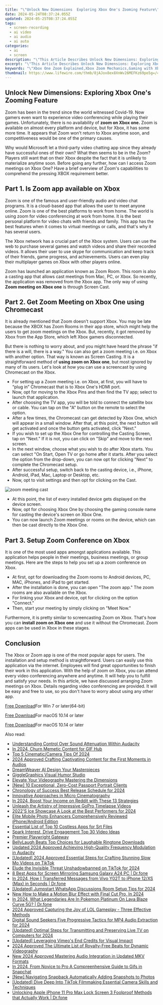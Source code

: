 ```yaml
---
title: "\"Unlock New Dimensions  Exploring Xbox One's Zooming Feature\""
date: 2024-05-24T08:37:24.055Z
updated: 2024-05-25T08:37:24.055Z
tags: 
  - screen-recording
  - ai video
  - ai audio
  - ai auto
categories: 
  - ai
  - screen
description: "\"This Article Describes Unlock New Dimensions: Exploring Xbox One's Zooming Feature\""
excerpt: "\"This Article Describes Unlock New Dimensions: Exploring Xbox One's Zooming Feature\""
keywords: "\"Xbox One Zoom Explained,Xbox Zoom Mechanics,Gaming with Xbox Zoom,Exploring Xbox One Vision,New Dimensions in Xbox,Mastering Xbox One Zoom,Xbox Enhancements: Zooming\""
thumbnail: https://www.lifewire.com/thmb/8jAJox8ex8XnWv26MEFKz69po5g=/400x300/filters:no_upscale():max_bytes(150000):strip_icc()/82039841-56a104725f9b58eba4b6ac84.jpg
---
```


## Unlock New Dimensions: Exploring Xbox One's Zooming Feature

Zoom has been in the trend since the world witnessed Covid-19\. Now gamers even want to experience video conferencing while playing their games. Unfortunately, there is no availability of **zoom on Xbox one.** Zoom is available on almost every platform and device, but for Xbox, it has some more time. It appears that Zoom won't return to Xbox anytime soon, and competitiveness would be one of the primary causes.

Why would Microsoft let a third-party video chatting app since they already have successful ones of their own? What then seems to be in the Zoom? Players still want that on their Xbox despite the fact that it is unlikely to materialize anytime soon. Before going any further, how can I access Zoom meetings on Xbox One? Have a brief overview of Zoom's capabilities to comprehend the pressing XBOX requirement better.

## Part 1\. Is Zoom app available on Xbox

Zoom is one of the famous and user-friendly audio and video chat programs. It is a cloud-based app that allows the user to meet anyone online. Zoom is one of the best platforms to work from home. The world is using zoom for video conferencing at work from home. It is the best personal platform for video chats with friends and family. This app has the best features when it comes to virtual meetings or calls, and that's why it has several users.

The Xbox network has a crucial part of the Xbox system. Users can use the web to purchase several games and watch videos and share their recorded videos. It allows their user to use skype for communication and keep track of their friends, game progress, and achievements. Users can even play their multiplayer games on Xbox with other players online.

Zoom has launched an application known as Zoom Room. This room is also a casting app that allows cast meetings from Mac, PC, or Xbox. So recently, the application was removed from the Xbox app. The only way of using **Zoom meeting on Xbox one** is through Screen Cast.

## Part 2\. Get Zoom Meeting on Xbox One using Chromecast

It is already mentioned that Zoom doesn't support Xbox. You may be late because the XBOX has Zoom Rooms in their app store, which might help the users to get zoom meetings on the Xbox. But, recently, it got removed by Xbox from the App Store, which left Xbox gamers disconnected.

But there is nothing to worry about, and you might have heard the phrase "if there is a will, there is a way." You can also get a zoom meeting i.e. on Xbox with another option. That way is known as Screen Casting. It is a straightforward method of **using zoom on Xbox one**, but most ignored by many of its users. Let's look at how you can use a screencast by using Chromecast on the Xbox.

* For setting up a Zoom meeting i.e. on Xbox, at first, you will have to “plug in” Chromecast that is to Xbox One's HDMI port.
* Now, opt for moving to the Xbox Pins and then find the TV app; select to launch that application.
* After choosing the TV app, you will be told to connect the satellite box or cable. You can tap on the "A" button on the remote to select the option.
* After a few times, the Chromecast can get detected by Xbox One, which will appear in a small window. After that, at this point, the next button will get activated and once the button gets activated, click "Next."
* If you wish to set up the Xbox One for controlling the Casting Screen, tap on "Next." If it is not, you can click on "Skip" and move to the next screen.
* In the next window, choose what you wish to do after Xbox starts. You can select "On Start, Open TV or go home after it starts. After you select the option from the drop-down, you can now opt for clicking "Next" to complete the Chromecast setup.
* After successful setup, switch back to the casting device, i.e., iPhone, Android, iPad, Mac, Laptop or Desktop, etc.
* Now, opt to visit settings and then opt for clicking on the Cast.

![zoom meeting cast](https://images.wondershare.com/filmora/article-images/2022/07/zoom-meeting-cast.jpg)

* At this point, the list of every installed device gets displayed on the device screen.
* Now, opt for choosing Xbox One by choosing the gaming console name for casting the device's screen on Xbox One.
* You can now launch Zoom meetings or rooms on the device, which can then be cast directly to the Xbox One.

## Part 3\. Setup Zoom Conference on Xbox

It is one of the most used apps amongst applications available. This application helps people in their meetings, business meetings, or group meetings. Here are the steps to help you set up a zoom conference on Xbox.

* At first, opt for downloading the Zoom rooms to Android devices, PC, MAC, iPhones, and iPad to get started.
* After the installation is done, you can open "The zoom app." The zoom rooms are also available on the Xbox.
* For linking your Xbox and device, opt for clicking on the option "Connect."
* Then, start your meeting by simply clicking on "Meet Now."

Furthermore, it is pretty similar to screencasting Zoom on Xbox. That's how you can **install zoom on Xbox one** and use it without the Chromecast. Zoom apps can be used in Xbox in these stages.

## Conclusion

The Xbox or Zoom app is one of the most popular apps for users. The installation and setup method is straightforward. Users can easily use this application via the internet. Employees will find great opportunities to finish their work in this application. With the help of zoom on Xbox, you can attend every video conferencing anywhere and anytime. It will help you to fulfill and satisfy your needs. In this article, we have discussed arranging Zoom meetings on Xbox. Details regarding video conferencing are provided. It will be easy and free to use, so you don't have to worry about using any other app.

[Free Download](https://tools.techidaily.com/wondershare/filmora/download/)For Win 7 or later(64-bit)

[Free Download](https://tools.techidaily.com/wondershare/filmora/download/)For macOS 10.14 or later

</article

[Free Download](https://tools.techidaily.com/wondershare/filmora/download/)For macOS 10.14 or later

<ins class="adsbygoogle"
     style="display:block"
     data-ad-format="autorelaxed"
     data-ad-client="ca-pub-7571918770474297"
     data-ad-slot="1223367746"></ins>

<ins class="adsbygoogle"
     style="display:block"
     data-ad-format="autorelaxed"
     data-ad-client="ca-pub-7571918770474297"
     data-ad-slot="1223367746"></ins>



<ins class="adsbygoogle"
     style="display:block"
     data-ad-client="ca-pub-7571918770474297"
     data-ad-slot="8358498916"
     data-ad-format="auto"
     data-full-width-responsive="true"></ins>


<span class="atpl-alsoreadstyle">Also read:</span>
<div><ul>
<li><a href="https://extra-lessons.techidaily.com/understanding-control-over-sound-attenuation-within-audacity/"><u>Understanding Control Over Sound Attenuation Within Audacity</u></a></li>
<li><a href="https://extra-lessons.techidaily.com/in-2024-churn-memetic-content-for-gif-hub/"><u>In 2024, Churn Memetic Content for GIF Hub</u></a></li>
<li><a href="https://extra-lessons.techidaily.com/top-5-cinematiccamera-tips-of-2024/"><u>Top 5 Cinematic/Camera Tips Of 2024</u></a></li>
<li><a href="https://extra-lessons.techidaily.com/2024-approved-crafting-captivating-content-for-the-first-moments-in-audios/"><u>2024 Approved  Crafting Captivating Content for the First Moments in Audios</u></a></li>
<li><a href="https://extra-lessons.techidaily.com/dreamweaver-ai-design-your-masterpieces/"><u>DreamWeaver AI  Design Your Masterpieces</u></a></li>
<li><a href="https://extra-lessons.techidaily.com/gigglegraphics-visual-humor-studio/"><u>GiggleGraphics  Visual Humor Studio</u></a></li>
<li><a href="https://extra-lessons.techidaily.com/elevate-your-videography-mastering-the-dimensions/"><u>Elevate Your Videography  Mastering the Dimensions</u></a></li>
<li><a href="https://extra-lessons.techidaily.com/new-10-exceptional-zero-cost-passport-portrait-clients/"><u>[New] 10 Exceptional, Zero-Cost Passport Portrait Clients</u></a></li>
<li><a href="https://extra-lessons.techidaily.com/chronology-of-success-best-release-schedule-for-2024/"><u>Chronology of Success  Best Release Schedule for 2024</u></a></li>
<li><a href="https://extra-lessons.techidaily.com/innovative-approaches-in-micro-cinematography/"><u>Innovative Approaches in Micro Cinematography</u></a></li>
<li><a href="https://extra-lessons.techidaily.com/in-2024-boost-your-income-on-reddit-with-these-13-strategies/"><u>In 2024, Boost Your Income on Reddit with These 13 Strategies</u></a></li>
<li><a href="https://extra-lessons.techidaily.com/unleash-the-artistry-of-impressive-gopro-timelapse-videos/"><u>Unleash the Artistry of Impressive GoPro Timelapse Videos</u></a></li>
<li><a href="https://extra-lessons.techidaily.com/2022s-ice-showcase-a-look-at-the-best-performers-for-2024/"><u>2022'S Ice Showcase  A Look at the Best Performers for 2024</u></a></li>
<li><a href="https://extra-lessons.techidaily.com/elite-mobile-photo-enhancers-comprehensively-reviewed-iphoneandroid-edition/"><u>Elite Mobile Photo Enhancers  Comprehensively Reviewed iPhone/Android Edition</u></a></li>
<li><a href="https://extra-lessons.techidaily.com/essential-list-of-top-10-costless-apps-for-srt-files/"><u>Essential List of Top 10 Costless Apps for Srt Files</u></a></li>
<li><a href="https://extra-lessons.techidaily.com/spark-interest-drive-engagement-top-30-video-ideas/"><u>Spark Interest, Drive Engagement  Top 30 Video Ideas</u></a></li>
<li><a href="https://extra-lessons.techidaily.com/premier-playwright-gateway/"><u>Premier Playwright Gateway</u></a></li>
<li><a href="https://extra-lessons.techidaily.com/bellylaugh-beats-top-choices-for-laughable-ringtone-downloads/"><u>BellyLaugh Beats  Top Choices for Laughable Ringtone Downloads</u></a></li>
<li><a href="https://sound-tweaking.techidaily.com/updated-2024-approved-achieving-high-quality-frequency-modulation-in-audacity/"><u>Updated 2024 Approved Achieving High-Quality Frequency Modulation in Audacity</u></a></li>
<li><a href="https://tiktok-video-recordings.techidaily.com/updated-2024-approved-essential-steps-for-crafting-stunning-slow-mo-videos-on-tiktok/"><u>[Updated] 2024 Approved  Essential Steps for Crafting Stunning Slow Mo Videos on TikTok</u></a></li>
<li><a href="https://tiktok-clips.techidaily.com/elude-the-invisible-threat-unshadowbanned-on-tiktok-for-2024/"><u>Elude the Invisible Threat  Unshadowbanned on TikTok for 2024</u></a></li>
<li><a href="https://screen-mirror.techidaily.com/8-best-apps-for-screen-mirroring-samsung-galaxy-a24-pc-drfone-by-drfone-android/"><u>8 Best Apps for Screen Mirroring Samsung Galaxy A24 PC | Dr.fone</u></a></li>
<li><a href="https://android-transfer.techidaily.com/in-2024-how-i-transferred-messages-from-vivo-y02t-to-iphone-12xs-max-in-seconds-drfone-by-drfone-transfer-from-android-transfer-from-android/"><u>In 2024, How I Transferred Messages from Vivo Y02T to iPhone 12/XS (Max) in Seconds | Dr.fone</u></a></li>
<li><a href="https://facebook-video-files.techidaily.com/updated-jumpstart-whatsapp-discussions-room-setup-tips-for-2024/"><u>[Updated] Jumpstart WhatsApp Discussions  Room Setup Tips for 2024</u></a></li>
<li><a href="https://ai-video-tools.techidaily.com/new-how-to-make-a-motion-blur-effect-with-final-cut-pro-in-2024/"><u>New How to Make a Motion Blur Effect with Final Cut Pro, In 2024</u></a></li>
<li><a href="https://android-pokemon-go.techidaily.com/in-2024-what-legendaries-are-in-pokemon-platinum-on-lava-blaze-curve-5g-drfone-by-drfone-virtual-android/"><u>In 2024, What Legendaries Are In Pokemon Platinum On Lava Blaze Curve 5G? | Dr.fone</u></a></li>
<li><a href="https://on-screen-recording.techidaily.com/2024-approved-capturing-the-joy-of-lol-gameplay-three-effective-methods/"><u>2024 Approved  Capturing the Joy of LOL Gameplay - Three Effective Methods</u></a></li>
<li><a href="https://sound-tweaking.techidaily.com/digital-sound-seekers-five-progressive-tactics-for-mp4-audio-extraction-for-2024/"><u>Digital Sound Seekers Five Progressive Tactics for MP4 Audio Extraction for 2024</u></a></li>
<li><a href="https://screen-mirroring-recording.techidaily.com/updated-optimal-steps-for-transmitting-and-preserving-live-tv-on-computers-for-2024/"><u>[Updated] Optimal Steps for Transmitting and Preserving Live TV on Computers for 2024</u></a></li>
<li><a href="https://vimeo-videos.techidaily.com/updated-leveraging-vimeos-end-credits-for-visual-impact/"><u>[Updated] Leveraging Vimeo's End Credits for Visual Impact</u></a></li>
<li><a href="https://audio-shaping.techidaily.com/2024-approved-the-ultimate-list-of-royalty-free-beats-for-dynamic-videography/"><u>2024 Approved The Ultimate List of Royalty-Free Beats for Dynamic Videography</u></a></li>
<li><a href="https://voice-adjusting.techidaily.com/new-2024-approved-mastering-audio-integration-in-updated-mkv-formats/"><u>New 2024 Approved Mastering Audio Integration in Updated MKV Formats</u></a></li>
<li><a href="https://snapchat-videos.techidaily.com/in-2024-from-novice-to-pro-a-compreenhensive-guide-to-gifs-in-snapchat/"><u>In 2024, From Novice to Pro  A Compreenhensive Guide to Gifs in Snapchat</u></a></li>
<li><a href="https://snapchat-videos.techidaily.com/new-navigating-snapback-automatically-adding-snapshots-to-photos/"><u>[New] Navigating Snapback  Automatically Adding Snapshots to Photos</u></a></li>
<li><a href="https://tiktok-video-files.techidaily.com/updated-dive-deep-into-tiktok-filmmaking-essential-camera-skills-and-techniques/"><u>[Updated] Dive Deep Into TikTok Filmmaking  Essential Camera Skills and Techniques</u></a></li>
<li><a href="https://iphone-unlock.techidaily.com/unlocking-apple-iphone-11-pro-max-lock-screen-3-foolproof-methods-that-actually-work-drfone-by-drfone-ios/"><u>Unlocking Apple iPhone 11 Pro Max Lock Screen 3 Foolproof Methods that Actually Work | Dr.fone</u></a></li>
</ul></div>

